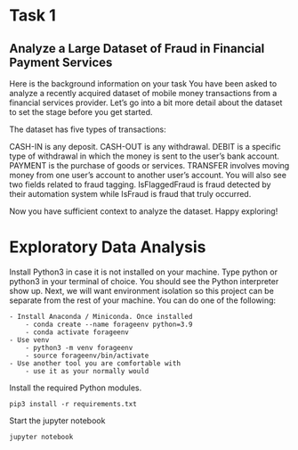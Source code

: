 # Task 1
## Analyze a Large Dataset of Fraud in Financial Payment Services

Here is the background information on your task
You have been asked to analyze a recently acquired dataset of mobile money transactions from a financial services provider. Let’s go into a bit more detail about the dataset to set the stage before you get started.

The dataset has five types of transactions:

CASH-IN is any deposit.
CASH-OUT is any withdrawal.
DEBIT is a specific type of withdrawal in which the money is sent to the user’s bank account.
PAYMENT is the purchase of goods or services. 
TRANSFER involves moving money from one user’s account to another user’s account.
You will also see two fields related to fraud tagging. IsFlaggedFraud is fraud detected by their automation system while IsFraud is fraud that truly occurred.

Now you have sufficient context to analyze the dataset. Happy exploring!

# Exploratory Data Analysis

Install Python3 in case it is not installed on your machine. Type python or python3 in your terminal of choice. You should see the Python interpreter show up. Next, we will want environment isolation so this project can be separate from the rest of your machine. You can do one of the following:

```
- Install Anaconda / Miniconda. Once installed
    - conda create --name forageenv python=3.9
    - conda activate forageenv
- Use venv
    - python3 -m venv forageenv
    - source forageenv/bin/activate
- Use another tool you are comfortable with
    - use it as your normally would
```


Install the required Python modules.
```
pip3 install -r requirements.txt
```

Start the jupyter notebook
```
jupyter notebook
```
